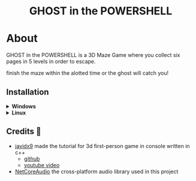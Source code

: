 <h1 align=center>GHOST in the POWERSHELL</h1>

# About
GHOST in the POWERSHELL is a 3D Maze Game where you collect six pages in 5 levels in order to escape.

finish the maze within the alotted time or the ghost will catch you! 

## Installation

<details>
<summary><b>Windows</b></summary>

  ⚠️ UNDER CONSTRUCTION ⚠️

</details>

<details>
<summary><b>Linux</b></summary>

  ⚠️ UNDER CONSTRUCTION ⚠️

</details>

## Credits 🎉
- [javidx9](https://www.youtube.com/@javidx9) made the tutorial for 3d first-person game in console written in c++
    - [github](https://github.com/OneLoneCoder/CommandLineFPS)
    - [youtube video](https://www.youtube.com/watch?v=xW8skO7MFYw)
- [NetCoreAudio](https://github.com/mobiletechtracker/NetCoreAudio) the cross-platform audio library used in this project
